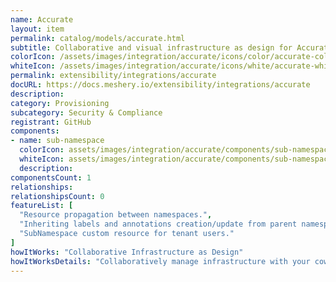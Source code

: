 ```yaml
---
name: Accurate
layout: item
permalink: catalog/models/accurate.html
subtitle: Collaborative and visual infrastructure as design for Accurate
colorIcon: /assets/images/integration/accurate/icons/color/accurate-color.svg
whiteIcon: /assets/images/integration/accurate/icons/white/accurate-white.svg
permalink: extensibility/integrations/accurate
docURL: https://docs.meshery.io/extensibility/integrations/accurate
description: 
category: Provisioning
subcategory: Security & Compliance
registrant: GitHub
components: 
- name: sub-namespace
  colorIcon: assets/images/integration/accurate/components/sub-namespace/icons/color/sub-namespace-color.svg
  whiteIcon: assets/images/integration/accurate/components/sub-namespace/icons/white/sub-namespace-white.svg
  description: 
componentsCount: 1
relationships: 
relationshipsCount: 0
featureList: [
  "Resource propagation between namespaces.",
  "Inheriting labels and annotations creation/update from parent namespaces.",
  "SubNamespace custom resource for tenant users."
]
howItWorks: "Collaborative Infrastructure as Design"
howItWorksDetails: "Collaboratively manage infrastructure with your coworkers synchronously sharing the same designs."
---
```

